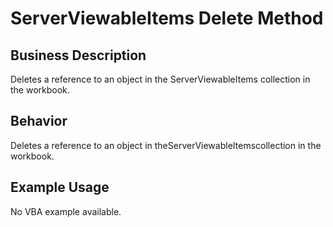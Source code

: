 # ServerViewableItems Delete Method

## Business Description
Deletes a reference to an object in the ServerViewableItems collection in the workbook.

## Behavior
Deletes a reference to an object in  theServerViewableItemscollection in the workbook.

## Example Usage
No VBA example available.